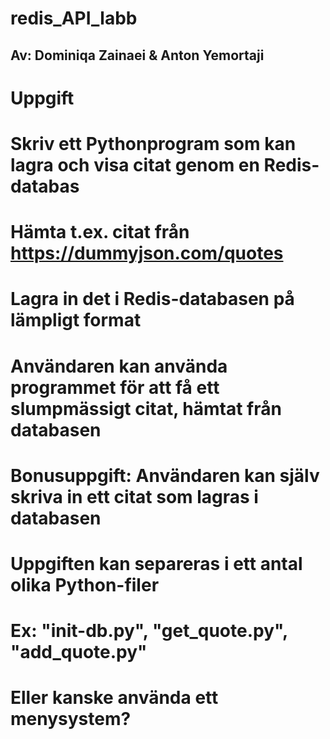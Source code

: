 # redis_API_labb

## Av: Dominiqa Zainaei & Anton Yemortaji


# Uppgift
 
 
 # Skriv ett Pythonprogram som kan lagra och visa citat genom en Redis-databas
 # Hämta t.ex. citat från https://dummyjson.com/quotes
 # Lagra in det i Redis-databasen på lämpligt format
 # Användaren kan använda programmet för att få ett slumpmässigt citat, hämtat från databasen
 # Bonusuppgift: Användaren kan själv skriva in ett citat som lagras i databasen

# Uppgiften kan separeras i ett antal olika Python-filer
# Ex: "init-db.py", "get_quote.py", "add_quote.py"
 # Eller kanske använda ett menysystem?

